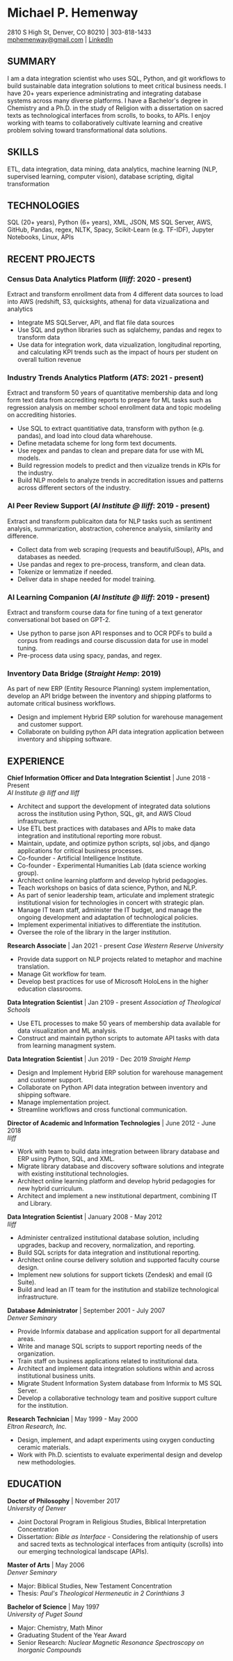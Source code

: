# Michael P. Hemenway

2810 S High St, Denver, CO 80210 | 303-818-1433  
[mphemenway@gmail.com](mailto:mphemenway@gmail.com) | [LinkedIn](https://www.linkedin.com/in/michael-hemenway-06450515b/) 

## SUMMARY  

I am a data integration scientist who uses SQL, Python, and git workflows to build sustainable data integration solutions to meet critical business needs. I have 20+ years experience administrating and integrating database systems across many diverse platforms. I have a Bachelor's degree in Chemistry and a Ph.D. in the study of Religion with a dissertation on sacred texts as technological interfaces from scrolls, to books, to APIs. I enjoy working with teams to collaboratively cultivate learning and creative problem solving toward transformational data solutions. 

## SKILLS
ETL, data integration, data mining, data analytics, machine learning (NLP, supervised learning, computer vision), database scripting, digital transformation

## TECHNOLOGIES  

SQL (20+ years), Python (6+ years), XML, JSON, MS SQL Server, AWS, GitHub, Pandas, regex, NLTK, Spacy, Scikit-Learn (e.g. TF-IDF), Jupyter Notebooks, Linux, APIs
    
## RECENT PROJECTS

### Census Data Analytics Platform (_Iliff_: 2020 - present)
Extract and transform enrollment data from 4 different data sources to load into AWS (redshift, S3, quicksights, athena) for data vizualizationa and analytics

- Integrate MS SQLServer, API, and flat file data sources
- Use SQL and python libraries such as sqlalchemy, pandas and regex to transform data 
- Use data for integration work, data vizualization, longitudinal reporting, and calculating KPI trends such as the impact of hours per student on overall tuition revenue

### Industry Trends Analytics Platform (_ATS_: 2021 - present)
Extract and transform 50 years of quantitative membership data and long form text data from accrediting reports to prepare for ML tasks such as regression analysis on member school enrollment data and topic modeling on accrediting histories.

- Use SQL to extract quantitiative data, transform with python (e.g. pandas), and load into cloud data wharehouse.
- Define metadata scheme for long form text documents.
- Use regex and pandas to clean and prepare data for use with ML models.
- Build regression models to predict and then vizualize trends in KPIs for the industry.
- Build NLP models to analyze trends in accreditation issues and patterns across different sectors of the industry.

### AI Peer Review Support (_AI Institute @ Iliff_: 2019 - present)
Extract and transform publicaiton data for NLP tasks such as sentiment analysis, summarization, abstraction, coherence analysis, similarity and difference. 

- Collect data from web scraping (requests and beautifulSoup), APIs, and databases as needed.
- Use pandas and regex to pre-process, transform, and clean data. 
- Tokenize or lemmatize if needed.
- Deliver data in shape needed for model training.

### AI Learning Companion (_AI Institute @ Iliff_: 2019 - present)
Extract and transform course data for fine tuning of a text generator conversational bot based on GPT-2.

- Use python to parse json API responses and to OCR PDFs to build a corpus from readings and course discussion data for use in model tuning. 
- Pre-process data using spacy, pandas, and regex.

### Inventory Data Bridge (_Straight Hemp_: 2019)
As part of new ERP (Entity Resource Planning) system implementation, develop an API bridge between the inventory and shipping platforms to automate critical business workflows.

- Design and implement Hybrid ERP solution for warehouse management and customer support.
- Collaborate on building python API data integration application between inventory and shipping software.

## EXPERIENCE

__Chief Information Officer and Data Integration Scientist__ | June 2018 - Present  
_AI Institute @ Iliff and Iliff_
 
- Architect and support the development of integrated data solutions across the institution using Python, SQL, git, and AWS Cloud infrastructure.
- Use ETL best practices with databases and APIs to make data integration and institutional reporting more robust.
- Maintain, update, and optimize python scripts, sql jobs, and django applications for critical business processes. 
- Co-founder - Artificial Intelligence Institute.
- Co-founder - Experimental Humanities Lab (data science working group).
- Architect online learning platform and develop hybrid pedagogies.
- Teach workshops on basics of data science, Python, and NLP.
- As part of senior leadership team, articulate and implement strategic institutional vision for technologies in concert with strategic plan.
- Manage IT team staff, administer the IT budget, and manage the ongoing development and adaptation of technological policies.
- Implement experimental initiatives to differentiate the institution.
- Oversee the role of the library in the larger institution.

__Research Associate__ | Jan 2021 - present
_Case Western Reserve University_

- Provide data support on NLP projects related to metaphor and machine translation.
- Manage Git workflow for team.
- Develop best practices for use of Microsoft HoloLens in the higher education classrooms.

__Data Integration Scientist__ | Jan 2109 - present
_Association of Theological Schools_

- Use ETL processes to make 50 years of membership data available for data visualization and ML analysis.
- Construct and maintain python scripts to automate API tasks with data from learning managment system.

__Data Integration Scientist__ | Jun 2019 - Dec 2019
_Straight Hemp_

- Design and Implement Hybrid ERP solution for warehouse management and customer support.
- Collaborate on Python API data integration between inventory and shipping software.
- Manage implementation project.
- Streamline workflows and cross functional communication.

__Director of Academic and Information Technologies__ | June 2012 - June 2018  
_Iliff_  

- Work with team to build data integration between library database and ERP using Python, SQL, and XML.
- Migrate library database and discovery software solutions and integrate with existing institutional technologies.
- Architect online learning platform and develop hybrid pedagogies for new hybrid curriculum.
- Architect and implement a new institutional department, combining IT and Library.

__Data Integration Scientist__ | January 2008 - May 2012  
_Iliff_  

- Administer centralized institutional database solution, including upgrades, backup and recovery, normalization, and reporting.
- Build SQL scripts for data integration and institutional reporting.
- Architect online course delivery solution and supported faculty course design.
- Implement new solutions for support tickets (Zendesk) and email (G Suite).
- Build and lead an IT team for the institution and stabilize technological infrastructure.

__Database Administrator__ | September 2001 - July 2007  
_Denver Seminary_  

- Provide Informix database and application support for all departmental areas.
- Write and manage SQL scripts to support reporting needs of the organization.
- Train staff on business applications related to institutional data.
- Architect and implement data integration solutions within and across institutional business units.
- Migrate Student Information System database from Informix to MS SQL Server.
- Develop a collaborative technology team and positive support culture for the institution.

__Research Technician__ | May 1999 - May 2000  
_Eltron Research, Inc._  

- Design, implement, and adapt experiments using oxygen conducting ceramic materials.
- Work with Ph.D. scientists to evaluate experimental design and develop new methodologies.

## EDUCATION  

__Doctor of Philosophy__ | November 2017  
_University of Denver_  

- Joint Doctoral Program in Religious Studies, Biblical Interpretation Concentration
- Dissertation: _Bible as Interface_ - Considering the relationship of users and sacred texts as technological interfaces from antiquity (scrolls) into our emerging technological landscape (APIs).

__Master of Arts__ | May 2006  
_Denver Seminary_  

- Major: Biblical Studies, New Testament Concentration
- Thesis: _Paul's Theological Hermeneutic in 2 Corinthians 3_

__Bachelor of Science__ | May 1997  
_University of Puget Sound_  

- Major: Chemistry, Math Minor
- Graduating Student of the Year Award
- Senior Research: _Nuclear Magnetic Resonance Spectroscopy on Inorganic Compounds_
